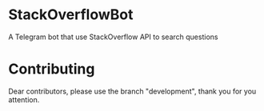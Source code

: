 # StackOverflowBot
A Telegram bot that use StackOverflow API to search questions

# Contributing
Dear contributors, please use the branch "development", thank you for you attention.

